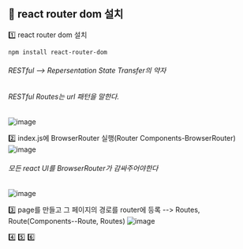 ## 🤶 react router dom 설치




1️⃣ react router dom 설치
```
npm install react-router-dom
```

###### RESTful --> Repersentation State Transfer의 약자 
###### RESTful Routes는 url 패턴을 말한다.
![image](https://github.com/gogoringhye/read/assets/145514996/9234421b-ac59-45d8-b031-42dbd004b35e)



2️⃣ index.js에 BrowserRouter 실행(Router Components-BrowserRouter)
![image](https://github.com/gogoringhye/read/assets/145514996/be34c631-7bd9-4466-8bff-131b2610cb8a)
###### 모든 react UI를 BrowserRouter가 감싸주어야한다
![image](https://github.com/gogoringhye/read/assets/145514996/19268759-4651-4b3c-8292-ac74a6ab673c)

3️⃣ page를 만들고 그 페이지의 경로를 router에 등록 --> Routes, Route(Components--Route, Routes)
![image](https://github.com/gogoringhye/read/assets/145514996/6a266d43-43eb-4477-80ef-5ec16552f7fb)

4️⃣
5️⃣
6️⃣


